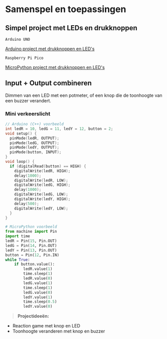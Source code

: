 # Samenspel en toepassingen

## Simpel project met LEDs en drukknoppen
`Arduino UNO`

[Arduino project met drukknoppen en LED's](https://wokwi.com/projects/445986971000642561)

`Raspberry Pi Pico`

[MicroPython project met drukknoppen en LED's](https://wokwi.com/projects/445980918449142785)





## Input + Output combineren
Dimmen van een LED met een potmeter, of een knop die de toonhoogte van een buzzer verandert.

### Mini verkeerslicht

```cpp
// Arduino (C++) voorbeeld
int ledR = 10, ledG = 11, ledY = 12, button = 2;
void setup() {
  pinMode(ledR, OUTPUT);
  pinMode(ledG, OUTPUT);
  pinMode(ledY, OUTPUT);
  pinMode(button, INPUT);
}
void loop() {
  if (digitalRead(button) == HIGH) {
    digitalWrite(ledR, HIGH);
    delay(1000);
    digitalWrite(ledR, LOW);
    digitalWrite(ledG, HIGH);
    delay(1000);
    digitalWrite(ledG, LOW);
    digitalWrite(ledY, HIGH);
    delay(500);
    digitalWrite(ledY, LOW);
  }
}
```

```python
# MicroPython voorbeeld
from machine import Pin
import time
ledR = Pin(15, Pin.OUT)
ledG = Pin(14, Pin.OUT)
ledY = Pin(13, Pin.OUT)
button = Pin(12, Pin.IN)
while True:
    if button.value():
        ledR.value(1)
        time.sleep(1)
        ledR.value(0)
        ledG.value(1)
        time.sleep(1)
        ledG.value(0)
        ledY.value(1)
        time.sleep(0.5)
        ledY.value(0)
```

> **Projectideeën:**
- Reaction game met knop en LED
- Toonhoogte veranderen met knop en buzzer

<!--![Plaats voor verkeerslicht-schema](PLACEHOLDER_VERKEERSLICHT_SCHEMA)-->
